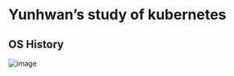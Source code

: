# Yunhwan’s study of kubernetes

## OS History
![image](https://github.com/user-attachments/assets/0a214ae7-ffb8-4b8f-b7b2-01f9d2af9751)
